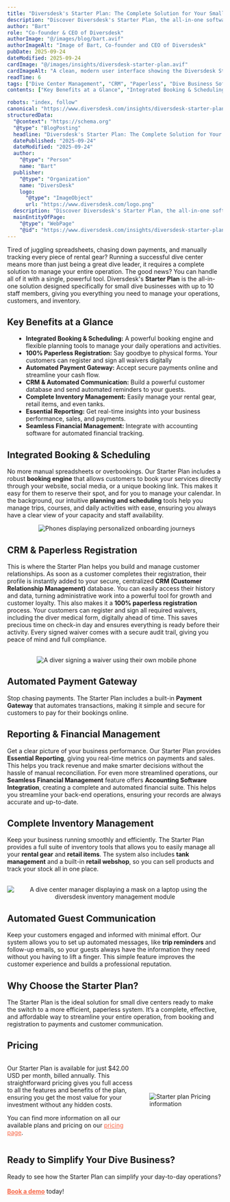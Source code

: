 ```yaml
---
title: "Diversdesk's Starter Plan: The Complete Solution for Your Small Dive Business"
description: "Discover Diversdesk's Starter Plan, the all-in-one software solution for small dive centers. Go paperless, automate bookings, manage inventory, and streamline your entire operation with our powerful, affordable tools designed for businesses with up to 10 staff."
author: "Bart"
role: "Co-founder & CEO of Diversdesk"
authorImage: "@/images/blog/bart.avif"
authorImageAlt: "Image of Bart, Co-founder and CEO of Diversdesk"
pubDate: 2025-09-24
dateModified: 2025-09-24
cardImage: "@/images/insights/diversdesk-starter-plan.avif"
cardImageAlt: "A clean, modern user interface showing the Diversdesk Starter Plan features, representing a streamlined dive business."
readTime: 6
tags: ["Dive Center Management", "CRM", "Paperless", "Dive Business Software", "Diversdesk", "Inventory Management", "Dive Scheduler", "Small Business Solution"]
contents: ["Key Benefits at a Glance", "Integrated Booking & Scheduling", "CRM & Paperless Registration", "Automated Payment Gateway", "Reporting & Financial Management", "Complete Inventory Management", "Automated Guest Communication", "Why Choose the Starter Plan?", "Pricing", "Ready to Simplify Your Dive Business?"]

robots: "index, follow"
canonical: "https://www.diversdesk.com/insights/diversdesk-starter-plan"
structuredData:
  "@context": "https://schema.org"
  "@type": "BlogPosting"
  headline: "Diversdesk's Starter Plan: The Complete Solution for Your Small Dive Business"
  datePublished: "2025-09-24"
  dateModified: "2025-09-24"
  author:
    "@type": "Person"
    name: "Bart"
  publisher:
    "@type": "Organization"
    name: "DiversDesk"
    logo:
      "@type": "ImageObject"
      url: "https://www.diversdesk.com/logo.png"
  description: "Discover Diversdesk's Starter Plan, the all-in-one software solution for small dive centers. Go paperless, automate bookings, manage inventory, and streamline your entire operation with our powerful, affordable tools designed for businesses with up to 10 staff."
  mainEntityOfPage:
    "@type": "WebPage"
    "@id": "https://www.diversdesk.com/insights/diversdesk-starter-plan"
---
```


<p>
    Tired of juggling spreadsheets, chasing down payments, and manually tracking every piece of rental gear? Running a successful dive center means more than just being a great dive leader, it requires a complete solution to manage your entire operation. The good news? You can handle all of it with a single, powerful tool. Diversdesk's <strong>Starter Plan</strong> is the all-in-one solution designed specifically for small dive businesses with up to 10 staff members, giving you everything you need to manage your operations, customers, and inventory.
</p>

<h2 id="key-benefits" class="section-heading">Key Benefits at a Glance</h2>
<ul style="list-style-type: disc; margin-left: 20px; margin-top: 8px;">
    <li><strong>Integrated Booking & Scheduling:</strong> A powerful booking engine and flexible planning tools to manage your daily operations and activities.</li>
    <li><strong>100% Paperless Registration:</strong> Say goodbye to physical forms. Your customers can register and sign all waivers digitally</li>
    <li><strong>Automated Payment Gateway:</strong> Accept secure payments online and streamline your cash flow.</li>
    <li><strong>CRM & Automated Communication:</strong> Build a powerful customer database and send automated reminders to your guests.</li>
    <li><strong>Complete Inventory Management:</strong> Easily manage your rental gear, retail items, and even tanks.</li>
    <li><strong>Essential Reporting:</strong> Get real-time insights into your business performance, sales, and payments.</li>
    <li><strong>Seamless Financial Management:</strong> Integrate with accounting software for automated financial tracking.</li>
</ul>

<h2 id="integrated-booking-and-scheduling" class="section-heading">Integrated Booking & Scheduling</h2>
<p>
    No more manual spreadsheets or overbookings. Our Starter Plan includes a robust <strong>booking engine</strong> that allows customers to book your services directly through your website, social media, or a unique booking link. This makes it easy for them to reserve their spot, and for you to manage your calendar. In the background, our intuitive <strong>planning and scheduling</strong> tools help you manage trips, courses, and daily activities with ease, ensuring you always have a clear view of your capacity and staff availability.
</p>

<div style="text-align: center;">
  <img 
    src="/images/planning-screens-diversdesk.avif" 
    alt="Phones displaying personalized onboarding journeys"
    class="w-3/4 md:w-4/5 mx-auto"
  />
</div>

<h2 id="crm-and-paperless-registration" class="section-heading">CRM & Paperless Registration</h2>
<p>
    This is where the Starter Plan helps you build and manage customer relationships. As soon as a customer completes their registration, their profile is instantly added to your secure, centralized <strong>CRM (Customer Relationship Management)</strong> database. You can easily access their history and data, turning administrative work into a powerful tool for growth and customer loyalty. This also makes it a <strong>100% paperless registration</strong> process. Your customers can register and sign all required waivers, including the diver medical form, digitally ahead of time. This saves precious time on check-in day and ensures everything is ready before their activity. Every signed waiver comes with a secure audit trail, giving you peace of mind and full compliance.
</p>

<br>
<div style="text-align: center;">
  <img 
    src="/images/diversdesk-customer-booking-process.avif" 
    alt="A diver signing a waiver using their own mobile phone"
    class="w-full md:w-full mx-auto"
  />
</div>

<h2 id="automated-payment-gateway" class="section-heading">Automated Payment Gateway</h2>
<p>
    Stop chasing payments. The Starter Plan includes a built-in <strong>Payment Gateway</strong> that automates transactions, making it simple and secure for customers to pay for their bookings online.
</p>

<h2 id="reporting-and-financial-management" class="section-heading">Reporting & Financial Management</h2>
<p>
    Get a clear picture of your business performance. Our Starter Plan provides <strong>Essential Reporting</strong>, giving you real-time metrics on payments and sales. This helps you track revenue and make smarter decisions without the hassle of manual reconciliation. For even more streamlined operations, our <strong>Seamless Financial Management</strong> feature offers <strong>Accounting Software Integration</strong>, creating a complete and automated financial suite. This helps you streamline your back-end operations, ensuring your records are always accurate and up-to-date.
</p>

<h2 id="complete-inventory-management" class="section-heading">Complete Inventory Management</h2>
<p>
    Keep your business running smoothly and efficiently. The Starter Plan provides a full suite of inventory tools that allows you to easily manage all your <strong>rental gear</strong> and <strong>retail items</strong>. The system also includes <strong>tank management</strong> and a built-in <strong>retail webshop</strong>, so you can sell products and track your stock all in one place.
</p>

<div style="text-align: center;">
  <img 
    src="/images/retail-pos.avif" 
    alt="A dive center manager displaying a mask on a laptop using the diversdesk inventory management module"
    class="w-3/4 md:w-5/6 mx-auto"
  />
</div>

<h2 id="automated-guest-communication" class="section-heading">Automated Guest Communication</h2>
<p>
    Keep your customers engaged and informed with minimal effort. Our system allows you to set up automated messages, like <strong>trip reminders</strong> and follow-up emails, so your guests always have the information they need without you having to lift a finger. This simple feature improves the customer experience and builds a professional reputation.
</p>

<h2 id="why-choose-the-starter-plan" class="section-heading">Why Choose the Starter Plan?</h2>
<p>
    The Starter Plan is the ideal solution for small dive centers ready to make the switch to a more efficient, paperless system. It’s a complete, effective, and affordable way to streamline your entire operation, from booking and registration to payments and customer communication.
</p>

<h2 id="pricing" class="section-heading">Pricing</h2>
<div class="flex-container">
  <div class="text-content">
    <p>
      Our Starter Plan is available for just $42.00 USD per month, billed annually. This straightforward pricing gives you full access to all the features and benefits of the plan, ensuring you get the most value for your investment without any hidden costs.
    </p>
    <p>
        You can find more information on all our available plans and pricing on our <a href="/pricing/" target="_blank" rel="noopener noreferrer" style="color:#F86545">pricing page</a>.
    </p>
  </div>
  <div class="image-content">
    <img 
      src="/images/starter-pricing.avif" 
      alt="Starter plan Pricing information"
    />
  </div>
</div>

<h2 id="ready-to-simplify-your-dive-business" class="section-heading">Ready to Simplify Your Dive Business?</h2>
<p>
    Ready to see how the Starter Plan can simplify your day-to-day operations?<br><br>
    <a href="https://calendly.com/diversdesk-info/demo" target="_blank" rel="noopener noreferrer" style="color:#F86545"><strong>Book a demo</strong></a> today!


<style>
/* Default styles for desktop and larger screens */
.flex-container {
  display: flex;
  align-items: center;
  gap: 30px;
}

.text-content {
  flex-basis: 60%;
}

.image-content {
  flex-basis: 30%;
  display: flex;
}

.image-content img {
  height: auto%;
  width: auto;
  object-fit: fill;
}

/* Styles for smaller screens (phones) */
@media (max-width: 768px) {
  .flex-container {
    flex-direction: column; /* Stacks the items vertically */
    gap: 1rem; /* Adjusts the space between the text and image */
  }
  
  .text-content, .image-content {
    flex-basis: 100%; /* Makes both the text and image containers take up the full width */
  }

  .image-content img {
    height: auto; /* Reverts height scaling to maintain aspect ratio */
    width: 50%; /* Makes the image fit the full width of the container */
  }
}
</style>